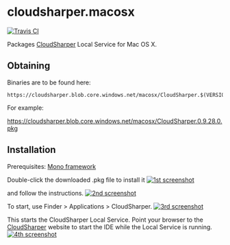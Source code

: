 cloudsharper.macosx
===================

[![Travis CI](https://travis-ci.org/intellifactory/cloudsharper.macosx.svg?branch=master)](https://travis-ci.org/intellifactory/cloudsharper.macosx)

Packages [CloudSharper](http://cloudsharper.com) Local Service for Mac OS X.

## Obtaining

Binaries are to be found here:

    https://cloudsharper.blob.core.windows.net/macosx/CloudSharper.$(VERSION).pkg

For example:

https://cloudsharper.blob.core.windows.net/macosx/CloudSharper.0.9.28.0.pkg

## Installation

Prerequisites: [Mono framework](http://www.go-mono.com/mono-downloads/download.html)

Double-click the downloaded .pkg file to install it
[![1st screenshot](http://i.imgur.com/yROuGB5l.jpg)](http://i.imgur.com/yROuGB5.jpg)

and follow the instructions.
[![2nd screenshot](http://i.imgur.com/Itexsp7l.jpg)](http://i.imgur.com/Itexsp7.jpg)

To start, use Finder > Applications > CloudSharper.
[![3rd screenshot](http://i.imgur.com/zTT8C3Il.jpg)](http://i.imgur.com/zTT8C3I.jpg)

This starts the CloudSharper Local Service. Point your browser to the
[CloudSharper](http://cloudsharper.com) website to start the IDE while the Local Service
is running.
[![4th screenshot](http://i.imgur.com/K4TmyGpl.png)](http://i.imgur.com/K4TmyGp.png)
